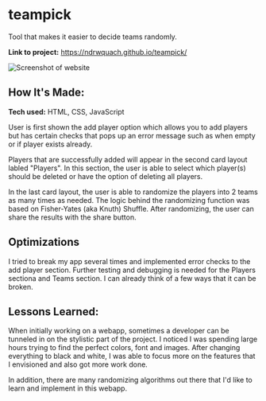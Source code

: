# teampick
Tool that makes it easier to decide teams randomly.

**Link to project:** https://ndrwquach.github.io/teampick/

![Screenshot of website](https://i.imgur.com/u2UP2M5.png)

## How It's Made:

**Tech used:** HTML, CSS, JavaScript

User is first shown the add player option which allows you to add players but has certain checks that pops up an error message such as when empty or if player exists already.

Players that are successfully added will appear in the second card layout labled "Players". In this section, the user is able to select which player(s) should be deleted or have the option of deleting all players.

In the last card layout, the user is able to randomize the players into 2 teams as many times as needed. The logic behind the randomizing function was based on Fisher-Yates (aka Knuth) Shuffle. After randomizing, the user can share the results with the share button.

## Optimizations

I tried to break my app several times and implemented error checks to the add player section. Further testing and debugging is needed for the Players sectiona and Teams section. I can already think of a few ways that it can be broken.

## Lessons Learned:

When initially working on a webapp, sometimes a developer can be tunneled in on the stylistic part of the project. I noticed I was spending large hours trying to find the perfect colors, font and images. After changing everything to black and white, I was able to focus more on the features that I envisioned and also got more work done. 

In addition, there are many randomizing algorithms out there that I'd like to learn and implement in this webapp.